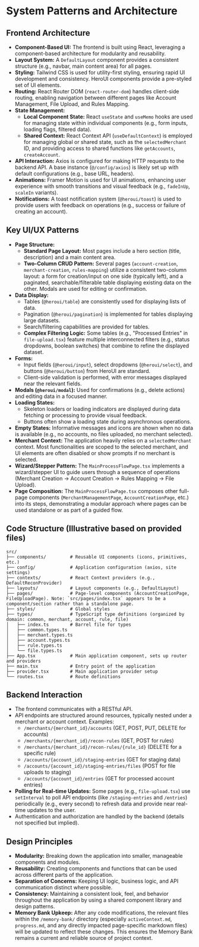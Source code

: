 # System Patterns and Architecture

## Frontend Architecture

- **Component-Based UI:** The frontend is built using React, leveraging a component-based architecture for modularity and reusability.
- **Layout System:** A `DefaultLayout` component provides a consistent structure (e.g., navbar, main content area) for all pages.
- **Styling:** Tailwind CSS is used for utility-first styling, ensuring rapid UI development and consistency. HeroUI components provide a pre-styled set of UI elements.
- **Routing:** React Router DOM (`react-router-dom`) handles client-side routing, enabling navigation between different pages like Account Management, File Upload, and Rules Mapping.
- **State Management:**
  - **Local Component State:** React `useState` and `useMemo` hooks are used for managing state within individual components (e.g., form inputs, loading flags, filtered data).
  - **Shared Context:** React Context API (`useDefaultContext`) is employed for managing global or shared state, such as the `selectedMerchant` ID, and providing access to shared functions like `getAccounts`, `createAccount`.
- **API Interaction:** Axios is configured for making HTTP requests to the backend API. A base instance (`@/config/axios`) is likely set up with default configurations (e.g., base URL, headers).
- **Animations:** Framer Motion is used for UI animations, enhancing user experience with smooth transitions and visual feedback (e.g., `fadeInUp`, `scaleIn` variants).
- **Notifications:** A toast notification system (`@heroui/toast`) is used to provide users with feedback on operations (e.g., success or failure of creating an account).

## Key UI/UX Patterns

- **Page Structure:**
  - **Standard Page Layout:** Most pages include a hero section (title, description) and a main content area.
  - **Two-Column CRUD Pattern:** Several pages (`account-creation`, `merchant-creation`, `rules-mapping`) utilize a consistent two-column layout: a form for creation/input on one side (typically left), and a paginated, searchable/filterable table displaying existing data on the other. Modals are used for editing or confirmation.
- **Data Display:**
  - Tables (`@heroui/table`) are consistently used for displaying lists of data.
  - Pagination (`@heroui/pagination`) is implemented for tables displaying large datasets.
  - Search/filtering capabilities are provided for tables.
  - **Complex Filtering Logic:** Some tables (e.g., "Processed Entries" in `file-upload.tsx`) feature multiple interconnected filters (e.g., status dropdowns, boolean switches) that combine to refine the displayed dataset.
- **Forms:**
  - Input fields (`@heroui/input`), select dropdowns (`@heroui/select`), and buttons (`@heroui/button`) from HeroUI are standard.
  - Client-side validation is performed, with error messages displayed near the relevant fields.
- **Modals (`@heroui/modal`):** Used for confirmations (e.g., delete actions) and editing data in a focused manner.
- **Loading States:**
  - Skeleton loaders or loading indicators are displayed during data fetching or processing to provide visual feedback.
  - Buttons often show a loading state during asynchronous operations.
- **Empty States:** Informative messages and icons are shown when no data is available (e.g., no accounts, no files uploaded, no merchant selected).
- **Merchant Context:** The application heavily relies on a `selectedMerchant` context. Most functionalities are scoped to the selected merchant, and UI elements are often disabled or show prompts if no merchant is selected.
- **Wizard/Stepper Pattern:** The `MainProcessFlowPage.tsx` implements a wizard/stepper UI to guide users through a sequence of operations (Merchant Creation → Account Creation → Rules Mapping → File Upload).
- **Page Composition:** The `MainProcessFlowPage.tsx` composes other full-page components (`MerchantManagementPage`, `AccountCreationPage`, etc.) into its steps, demonstrating a modular approach where pages can be used standalone or as part of a guided flow.

## Code Structure (Illustrative based on provided files)

```
src/
├── components/         # Reusable UI components (icons, primitives, etc.)
├── config/             # Application configuration (axios, site settings)
├── contexts/           # React Context providers (e.g., DefaultReconProvider)
├── layouts/            # Layout components (e.g., DefaultLayout)
├── pages/              # Page-level components (AccountCreationPage, FileUploadPage). Note: `src/pages/index.tsx` appears to be a component/section rather than a standalone page.
├── styles/             # Global styles
├── types/              # TypeScript type definitions (organized by domain: common, merchant, account, rule, file)
│   ├── index.ts        # Barrel file for types
│   ├── common.types.ts
│   ├── merchant.types.ts
│   ├── account.types.ts
│   ├── rule.types.ts
│   └── file.types.ts
├── App.tsx             # Main application component, sets up router and providers
├── main.tsx            # Entry point of the application
├── provider.tsx        # Main application provider setup
└── routes.tsx          # Route definitions
```

## Backend Interaction

- The frontend communicates with a RESTful API.
- API endpoints are structured around resources, typically nested under a merchant or account context. Examples:
  - `/merchants/{merchant_id}/accounts` (GET, POST, PUT, DELETE for accounts)
  - `/merchants/{merchant_id}/recon-rules` (GET, POST for rules)
  - `/merchants/{merchant_id}/recon-rules/{rule_id}` (DELETE for a specific rule)
  - `/accounts/{account_id}/staging-entries` (GET for staging data)
  - `/accounts/{account_id}/staging-entries/files` (POST for file uploads to staging)
  - `/accounts/{account_id}/entries` (GET for processed account entries)
- **Polling for Real-time Updates:** Some pages (e.g., `file-upload.tsx`) use `setInterval` to poll API endpoints (like `/staging-entries` and `/entries`) periodically (e.g., every second) to refresh data and provide near real-time updates to the user.
- Authentication and authorization are handled by the backend (details not specified but implied).

## Design Principles

- **Modularity:** Breaking down the application into smaller, manageable components and modules.
- **Reusability:** Creating components and functions that can be used across different parts of the application.
- **Separation of Concerns:** Keeping UI logic, business logic, and API communication distinct where possible.
- **Consistency:** Maintaining a consistent look, feel, and behavior throughout the application by using a shared component library and design patterns.
- **Memory Bank Upkeep:** After any code modifications, the relevant files within the `/memory-bank/` directory (especially `activeContext.md`, `progress.md`, and any directly impacted page-specific markdown files) will be updated to reflect these changes. This ensures the Memory Bank remains a current and reliable source of project context.
